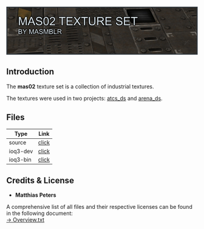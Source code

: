 ![preview](docs/images/header.jpg)

## Introduction
The **mas02** texture set is a collection of industrial textures.

The textures were used in two projects: [atcs_ds](https://github.com/Masmblr/map-atcs_ds_src) and [arena_ds](https://github.com/Masmblr/map-arena_ds_src).

## Files
| Type | Link |
|----------|-------|
| source| [click](https://github.com/Masmblr/mas02-Texture-Set/tree/main/src/) |
| ioq3-dev | [click](https://github.com/Masmblr/mas02-Texture-Set/tree/ioquake3-dev)|
| ioq3-bin | [click](https://github.com/Masmblr/mas02-Texture-Set/releases/)|


## Credits & License
- **Matthias Peters**

A comprehensive list of all files and their respective licenses can be found in the following document: </br>
[→ Overview.txt](./docs/copyright/Overview.txt)
